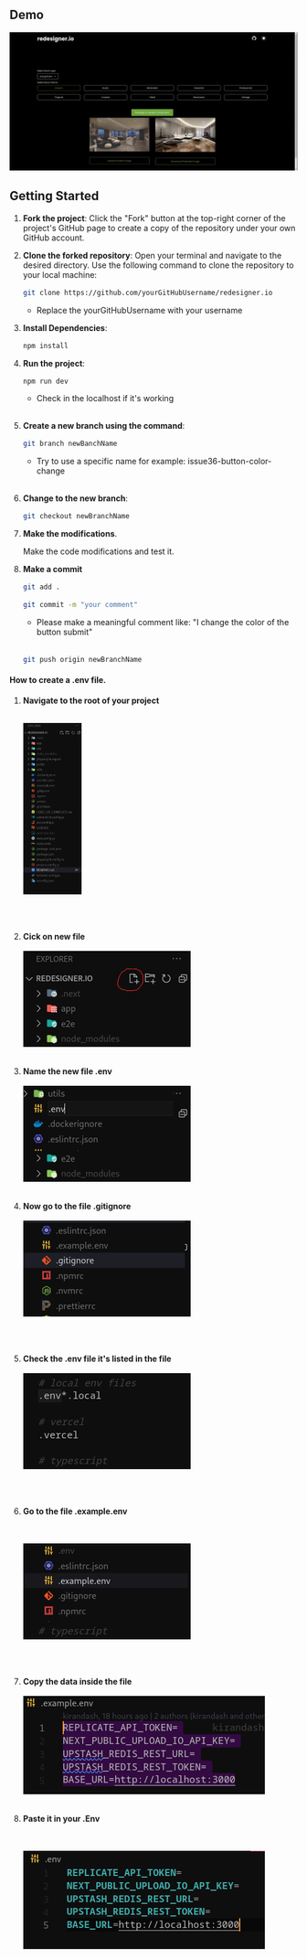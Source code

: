 ## Demo

![](./public/screen-capture.gif)

## Getting Started

1. **Fork the project**: Click the "Fork" button at the top-right corner of the
   project's GitHub page to create a copy of the repository under your own
   GitHub account.

2. **Clone the forked repository**: Open your terminal and navigate to the
   desired directory. Use the following command to clone the repository to your
   local machine:

   ```bash
   git clone https://github.com/yourGitHubUsername/redesigner.io
   ```

   - Replace the yourGitHubUsername with your username

3. **Install Dependencies**:

   ```bash
   npm install
   ```

4. **Run the project**:

   ```bash
   npm run dev
   ```

   - Check in the localhost if it's working \
     <br>

5. **Create a new branch using the command**:

   ```bash
   git branch newBanchName
   ```

   - Try to use a specific name for example: issue36-button-color-change \
     <br>

6. **Change to the new branch**:

   ```bash
   git checkout newBranchName
   ```

7. **Make the modifications**.

   Make the code modifications and test it.

8. **Make a commit**

   ```bash
   git add .
   ```

   ```bash
   git commit -m "your comment"
   ```

   - Please make a meaningful comment like: "I change the color of the button
     submit" \
     <br>

   ```bash
   git push origin newBranchName
   ```

#### How to create a .env file.

1. **Navigate to the root of your project** 
   \
    <br>

   <img src="./public/root.jpg" alt="this is the files system of the project" style="height: 300px">

   \
    <br>

2. **Cick on new file** 
   \
    <br>
   <img src="./public/newfile.jpg" alt="this is the files system of the project">
   \
    <br>
3. **Name the new file .env**
   \
    <br>
   <img src="./public/env.jpg" alt="this is the files system of the project"> \
    <br>
4. **Now go to the file .gitignore** 
   \
    <br>
   <img src="./public/gitignore.jpg" alt="this is the files system of the project">

   \
    <br>

5. **Check the .env file it's listed in the file**
   \
    <br>
   <img src="./public/localenv.jpg" alt="this is the files system of the project">

   \
    <br>

6. **Go to the file .example.env**

   \
    <br>
   <img src="./public/exampleEnv.jpg" alt="this is the files system of the project">

   \
    <br>

7. **Copy the data inside the file** \
    <br>
   <img src="./public/dataExampleEnv.jpg" alt="this is the files system of the project">
   \
    <br>
8. **Paste it in your .Env**

   \
    <br>
   <img src="./public/pasteEnv.jpg" alt="this is the files system of the project">
   \
    <br>
